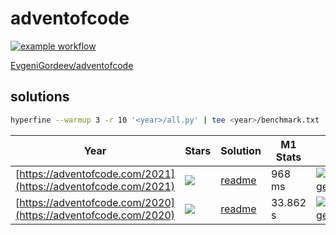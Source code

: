 # adventofcode

[![example workflow](https://github.com/EvgeniGordeev/adventofcode/actions/workflows/ci.yaml/badge.svg)](https://github.com/EvgeniGordeev/adventofcode/actions)

[EvgeniGordeev/adventofcode](https://github.com/EvgeniGordeev/adventofcode)

## solutions

```bash
hyperfine --warmup 3 -r 10 '<year>/all.py' | tee <year>/benchmark.txt
```

| Year                                                           | Stars                                                  | Solution                    | M1 Stats | CI                                                                                                                                                                                                                   |
|----------------------------------------------------------------|--------------------------------------------------------|-----------------------------|----------|----------------------------------------------------------------------------------------------------------------------------------------------------------------------------------------------------------------------|
| [https://adventofcode.com/2021](https://adventofcode.com/2021) | ![](https://img.shields.io/badge/stars%20⭐-30-yellow)  | [readme](README_2021.md)    | 968 ms   | [![badge](https://img.shields.io/endpoint?url=https://gist.githubusercontent.com/EvgeniGordeev/13c6cac3c39702cdcb9cc169b66c3210/raw/runtime-badge-2021.json)](https://github.com/EvgeniGordeev/adventofcode/actions) |
| [https://adventofcode.com/2020](https://adventofcode.com/2020) | ![](https://img.shields.io/badge/stars%20⭐-45-yellow)  | [readme](README_2020.md)    | 33.862 s | [![badge](https://img.shields.io/endpoint?url=https://gist.githubusercontent.com/EvgeniGordeev/13c6cac3c39702cdcb9cc169b66c3210/raw/runtime-badge-2020.json)](https://github.com/EvgeniGordeev/adventofcode/actions) |



